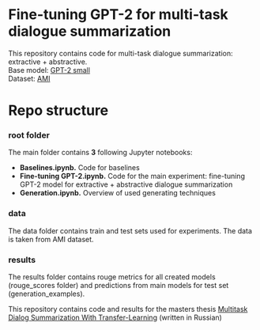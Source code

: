 # Fine-tuning GPT-2 for multi-task dialogue summarization 

This repository contains code for multi-task dialogue summarization: extractive + abstractive. <br>
Base model: [GPT-2 small](https://huggingface.co/gpt2) <br>
Dataset: [AMI](https://groups.inf.ed.ac.uk/ami/corpus/)

# Repo structure

### root folder
The main folder contains **3** following Jupyter notebooks:

 - **Baselines.ipynb.** Code for baselines
 - **Fine-tuning GPT-2.ipynb.** Code for the main experiment: fine-tuning GPT-2 model for extractive + abstractive dialogue summarization
 - **Generation.ipynb.** Overview of used generating techniques 

### data
The data folder contains train and test sets used for experiments. The data is taken from AMI dataset. 


### results

The results folder contains rouge metrics for all created models (rouge_scores folder) and predictions from main models for test set (generation_examples).

This repository contains code and results for the masters thesis [Multitask Dialog Summarization With Transfer-Learning](https://drive.google.com/file/d/1OCnZc4H6ewOMyAToacg8lO1c4Nd-Rbmk/view?usp=sharing) (written in Russian)
